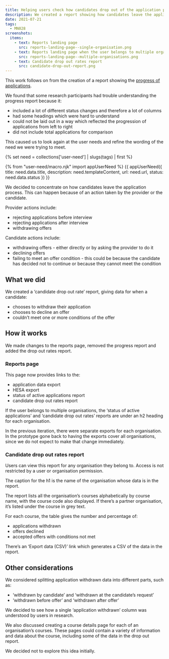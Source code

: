 ```yaml
---
title: Helping users check how candidates drop out of the application process
description: We created a report showing how candidates leave the application process, when the choice is theirs rather than the provider’s
date: 2021-07-21
tags:
  - MN028
screenshots:
  items:
    - text: Reports landing page
      src: reports-landing-page--single-organisation.png
    - text: Reports landing page when the user belongs to multiple organisations
      src: reports-landing-page--multiple-organisations.png
    - text: Candidate drop out rates report
      src: candidate-drop-out-report.png
---
```


This work follows on from the creation of a report showing the [progress of applications](/manage-teacher-training-applications/providing-status-and-progress-reports-alongside-data-exports).

We found that some research participants had trouble understanding the progress report because it:

- included a lot of different status changes and therefore a lot of columns
- had some headings which were hard to understand
- could not be laid out in a way which reflected the progression of applications from left to right
- did not include total applications for comparison

This caused us to look again at the user needs and refine the wording of the need we were trying to meet.

{% set need = collections['user-need'] | slugs(tags) | first %}

{% from "user-need/macro.njk" import appUserNeed %}
{{ appUserNeed({
  title: need.data.title,
  description: need.templateContent,
  url: need.url,
  status: need.data.status
}) }}

We decided to concentrate on how candidates leave the application process. This can happen because of an action taken by the provider or the candidate.

Provider actions include:

- rejecting applications before interview
- rejecting applications after interview
- withdrawing offers

Candidate actions include:

- withdrawing offers - either directly or by asking the provider to do it
- declining offers
- failing to meet an offer condition - this could be because the candidate has decided not to continue or because they cannot meet the condition

## What we did

We created a ‘candidate drop out rate’ report, giving data for when a candidate:

- chooses to withdraw their application
- chooses to decline an offer
- couldn’t meet one or more conditions of the offer

## How it works

We made changes to the reports page, removed the progress report and added the drop out rates report.

### Reports page

This page now provides links to the:

- application data export
- HESA export
- status of active applications report
- candidate drop out rates report

If the user belongs to multiple organisations, the ‘status of active applications’ and ‘candidate drop out rates’ reports are under an h2 heading for each organisation.

In the previous iteration, there were separate exports for each organisation. In the prototype gone back to having the exports cover all organisations, since we do not expect to make that change immediately.

### Candidate drop out rates report

Users can view this report for any organisation they belong to. Access is not restricted by a user or organisation permission.

The caption for the h1 is the name of the organisation whose data is in the report.

The report lists all the organisation’s courses alphabetically by course name, with the course  code also displayed. If there’s a partner organisation, it’s listed under the course in grey text.

For each course, the table gives the number and percentage of:

- applications withdrawn
- offers declined
- accepted offers with conditions not met

There’s an ‘Export data (CSV)’ link which generates a CSV of the data in the report.

## Other considerations

We considered splitting application withdrawn data into different parts, such as:

- ‘withdrawn by candidate’ and ‘withdrawn at the candidate’s request’
- ‘withdrawn before offer’ and ‘withdrawn after offer’

We decided to see how a single ‘application withdrawn’ column was understood by users in research.

We also discussed creating a course details page for each of an organisation’s courses. These pages could contain a variety of information and data about the course, including some of the data in the drop out report.

We decided not to explore this idea initially.
